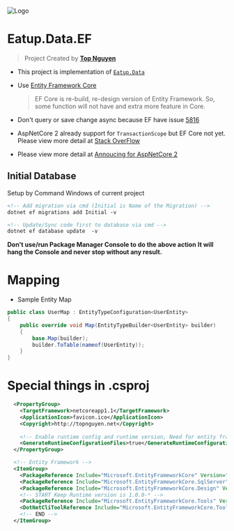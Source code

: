 ﻿![Logo](favicon.ico)
# Eatup.Data.EF
> Project Created by [**Top Nguyen**](http://topnguyen.net)
- This project is implementation of [`Eatup.Data`](../Eatup.Data/readme.md)
- Use [Entity Framework Core](https://docs.microsoft.com/en-us/ef/core/index)
  > EF Core is re-build, re-design version of Entity Framework. So, some function will not have and extra more feature in Core.

- Don't query or save change async because EF have issue [5816](https://github.com/aspnet/EntityFrameworkCore/issues/5816)

- AspNetCore 2 already support for `TransactionScope` but EF Core not yet. Please view more detail at [Stack OverFlow](https://stackoverflow.com/questions/46577551/ef-core-2-0-transactionscope-error)

- Please view more detail at [Annoucing for AspNetCore 2](https://blogs.msdn.microsoft.com/dotnet/2017/05/12/announcing-ef-core-2-0-preview-1/)

## Initial Database
Setup by Command Windows of current project 

```xml
<!-- Add migration via cmd (Initial is Name of the Migration) -->
dotnet ef migrations add Initial -v

<!-- Update/Sync code first to database via cmd -->
dotnet ef database update  -v
```

**Don't use/run Package Manager Console to do the above action**
**It will hang the Console and never stop without any result.**

# Mapping
- Sample Entity Map
```csharp
public class UserMap : EntityTypeConfiguration<UserEntity>
{
    public override void Map(EntityTypeBuilder<UserEntity> builder)
    {
        base.Map(builder);
        builder.ToTable(nameof(UserEntity));
    }
}
```

# Special things in .csproj

```xml
  <PropertyGroup>
    <TargetFramework>netcoreapp1.1</TargetFramework>
    <ApplicationIcon>favicon.ico</ApplicationIcon>
    <Copyright>http://topnguyen.net</Copyright>
    
    <!-- Enable runtime config and runtime version, Need for entity framework DonetClioTool -->
    <GenerateRuntimeConfigurationFiles>true</GenerateRuntimeConfigurationFiles>
  </PropertyGroup>

  <!-- Entity Framework -->
  <ItemGroup>
    <PackageReference Include="Microsoft.EntityFrameworkCore" Version="1.1.1" />
    <PackageReference Include="Microsoft.EntityFrameworkCore.SqlServer" Version="1.1.1" />
    <PackageReference Include="Microsoft.EntityFrameworkCore.Design" Version="1.1.1" />
    <!-- START Keep Runtime version is 1.0.0-* -->
    <PackageReference Include="Microsoft.EntityFrameworkCore.Tools" Version="1.1.0" />
    <DotNetCliToolReference Include="Microsoft.EntityFrameworkCore.Tools.DotNet" Version="1.0.0-*" />
    <!-- END -->
  </ItemGroup>
```